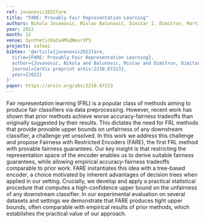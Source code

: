 ```yaml
---
ref: jovanovic2022fare
title: "FARE: Provably Fair Representation Learning"
authors: Nikola Jovanović, Mislav Balunović, Dimitar I. Dimitrov, Martin Vechev
year: 2022
month: 12
venue: SyntheticData4ML@NeurIPS
projects: safeai
bibtex: '@article{jovanovic2022fare,
  title={FARE: Provably Fair Representation Learning},
  author={Jovanović, Nikola and Balunovic, Mislav and Dimitrov, Dimitar I and Vechev, Martin},
  journal={arXiv preprint arXiv:2210.07213},
  year={2022}
}'
paper: https://arxiv.org/abs/2210.07213
---
```


Fair representation learning (FRL) is a popular class of methods aiming to produce fair classifiers via data preprocessing. However, recent work has shown that prior methods achieve worse accuracy-fairness tradeoffs than originally suggested by their results. This dictates the need for FRL methods that provide provable upper bounds on unfairness of any downstream classifier, a challenge yet unsolved. In this work we address this challenge and propose Fairness with Restricted Encoders (FARE), the first FRL method with provable fairness guarantees. Our key insight is that restricting the representation space of the encoder enables us to derive suitable fairness guarantees, while allowing empirical accuracy-fairness tradeoffs comparable to prior work. FARE instantiates this idea with a tree-based encoder, a choice motivated by inherent advantages of decision trees when applied in our setting. Crucially, we develop and apply a practical statistical procedure that computes a high-confidence upper bound on the unfairness of any downstream classifier. In our experimental evaluation on several datasets and settings we demonstrate that FARE produces tight upper bounds, often comparable with empirical results of prior methods, which establishes the practical value of our approach.
